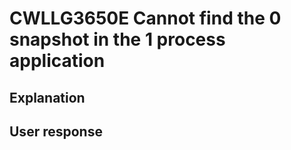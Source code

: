 # CWLLG3650E Cannot find the 0 snapshot in the 1 process application

## Explanation

## User response
